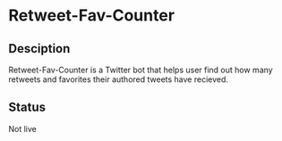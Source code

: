 # Retweet-Fav-Counter
## Desciption
Retweet-Fav-Counter is a Twitter bot that helps user find out how many retweets and favorites their authored tweets have recieved.

## Status
Not live

